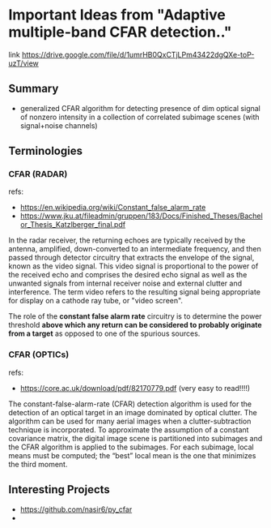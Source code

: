 # Important Ideas from "Adaptive multiple-band CFAR detection.." 
link https://drive.google.com/file/d/1umrHB0QxCTjLPm43422dgQXe-toP-uzT/view 

## Summary

* generalized CFAR algorithm for detecting presence of dim optical signal of nonzero intensity in a collection of correlated subimage scenes (with signal+noise channels)


## Terminologies

### CFAR (RADAR)
refs:
* https://en.wikipedia.org/wiki/Constant_false_alarm_rate
* https://www.jku.at/fileadmin/gruppen/183/Docs/Finished_Theses/Bachelor_Thesis_Katzlberger_final.pdf

In the radar receiver, the returning echoes are typically received by the antenna, amplified, down-converted to an intermediate frequency, and then passed through detector circuitry that extracts the envelope of the signal, known as the video signal. This video signal is proportional to the power of the received echo and comprises the desired echo signal as well as the unwanted signals from internal receiver noise and external clutter and interference. The term video refers to the resulting signal being appropriate for display on a cathode ray tube, or "video screen".

The role of the **constant false alarm rate** circuitry is to determine the power threshold **above which any return can be considered to probably originate from a target** as opposed to one of the spurious sources. 


### CFAR (OPTICs)
refs: 
* https://core.ac.uk/download/pdf/82170779.pdf (very easy to read!!!!)

The constant-false-alarm-rate (CFAR) detection algorithm is used for the detection of an optical target in an image dominated by optical clutter. The algorithm can be used for many aerial images when a clutter-subtraction technique is incorporated. To approximate the assumption of a constant covariance matrix, the digital image scene is partitioned into subimages and the CFAR algorithm is applied to the subimages. For each subimage, local means must be computed; the “best” local mean is the one that minimizes the third moment. 

## Interesting Projects

* https://github.com/nasir6/py_cfar
* 

